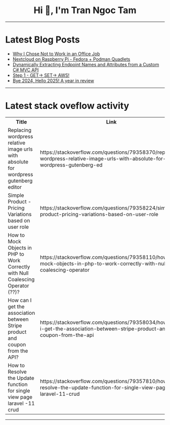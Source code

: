 <h1 align="center">Hi 👋, I'm Tran Ngoc Tam</h1>

---

# Latest Blog Posts 
<!-- BLOG-POST-LIST:START -->
- [Why I Chose Not to Work in an Office Job](https://dev.to/robycigar/why-i-chose-not-to-work-in-an-office-job-7hk)
- [Nextcloud on Raspberry Pi - Fedora + Podman Quadlets](https://dev.to/metal3d/nextcloud-on-raspberry-pi-fedora-podman-quadlets-1k49)
- [Dynamically Extracting Endpoint Names and Attributes from a Custom C# MVC API](https://dev.to/seanmdrew/dynamically-extracting-endpoint-names-and-attributes-from-a-custom-c-mvc-api-1ml9)
- [Step 1 - GET-&gt; SET-&gt; AWS!](https://dev.to/sumaniac28/step-1-get-set-aws-1p32)
- [Bye 2024, Hello 2025! A year in review](https://dev.to/strapi/bye-2024-hello-2025-a-year-in-review-59a)
<!-- BLOG-POST-LIST:END -->

---

# Latest stack oveflow activity
<table>
  <tr><th>Title</th><th>Link</th></tr>
  <!-- STACKOVERFLOW:START --><tr><td>Replacing wordpress relative image urls with absolute for wordpress gutenberg editor</td><td>https://stackoverflow.com/questions/79358370/replacing-wordpress-relative-image-urls-with-absolute-for-wordpress-gutenberg-ed</td></tr><tr><td>Simple Product - Pricing Variations based on user role</td><td>https://stackoverflow.com/questions/79358224/simple-product-pricing-variations-based-on-user-role</td></tr><tr><td>How to Mock Objects in PHP to Work Correctly with Null Coalescing Operator &lpar;??&rpar;?</td><td>https://stackoverflow.com/questions/79358110/how-to-mock-objects-in-php-to-work-correctly-with-null-coalescing-operator</td></tr><tr><td>How can I get the association between Stripe product and coupon from the API?</td><td>https://stackoverflow.com/questions/79358034/how-can-i-get-the-association-between-stripe-product-and-coupon-from-the-api</td></tr><tr><td>How to Resolve the Update function for single view page laravel -11 crud</td><td>https://stackoverflow.com/questions/79357810/how-to-resolve-the-update-function-for-single-view-page-laravel-11-crud</td></tr><!-- STACKOVERFLOW:END -->
</table>

---


